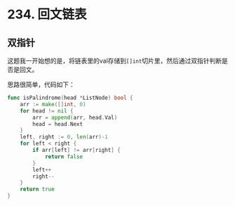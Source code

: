 # 234. 回文链表

## 双指针

这题我一开始想的是，将链表里的val存储到`[]int`切片里，然后通过双指针判断是否是回文。

思路很简单，代码如下：

```go
func isPalindrome(head *ListNode) bool {
	arr := make([]int, 0)
	for head != nil {
		arr = append(arr, head.Val)
		head = head.Next
	}
	left, right := 0, len(arr)-1
	for left < right {
		if arr[left] != arr[right] {
			return false
		}
		left++
		right--
	}
	return true
}
```



















